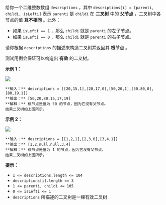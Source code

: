 给你一个二维整数数组 `descriptions` ，其中 `descriptions[i] = [parenti, childi, isLefti]`
表示 `parenti` 是 `childi` 在 **二叉树** 中的 **父节点** ，二叉树中各节点的值 **互不相同** 。此外：

  * 如果 `isLefti == 1` ，那么 `childi` 就是 `parenti` 的左子节点。
  * 如果 `isLefti == 0` ，那么 `childi` 就是 `parenti` 的右子节点。

请你根据 `descriptions` 的描述来构造二叉树并返回其 **根节点** 。

测试用例会保证可以构造出 **有效** 的二叉树。



**示例 1：**

![](https://assets.leetcode.com/uploads/2022/02/09/example1drawio.png)

    
    
    **输入：** descriptions = [[20,15,1],[20,17,0],[50,20,1],[50,80,0],[80,19,1]]
    **输出：** [50,20,80,15,17,19]
    **解释：** 根节点是值为 50 的节点，因为它没有父节点。
    结果二叉树如上图所示。
    

**示例 2：**

![](https://assets.leetcode.com/uploads/2022/02/09/example2drawio.png)

    
    
    **输入：** descriptions = [[1,2,1],[2,3,0],[3,4,1]]
    **输出：** [1,2,null,null,3,4]
    **解释：** 根节点是值为 1 的节点，因为它没有父节点。 
    结果二叉树如上图所示。 



**提示：**

  * `1 <= descriptions.length <= 104`
  * `descriptions[i].length == 3`
  * `1 <= parenti, childi <= 105`
  * `0 <= isLefti <= 1`
  * `descriptions` 所描述的二叉树是一棵有效二叉树

